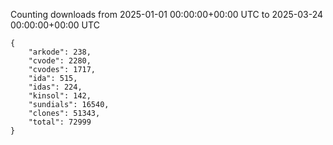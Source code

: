 
Counting downloads from 2025-01-01 00:00:00+00:00 UTC to 2025-03-24 00:00:00+00:00 UTC

```
{
    "arkode": 238,
    "cvode": 2280,
    "cvodes": 1717,
    "ida": 515,
    "idas": 224,
    "kinsol": 142,
    "sundials": 16540,
    "clones": 51343,
    "total": 72999
}
```
